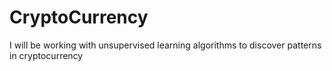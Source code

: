 # CryptoCurrency
I will be working with unsupervised learning algorithms to discover patterns in cryptocurrency
